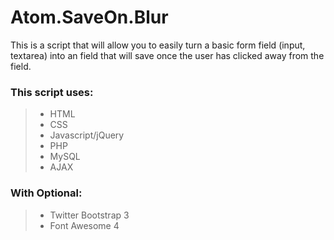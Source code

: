 <h1>Atom.SaveOn.Blur</h1>

<p>This is a script that will allow you to easily turn a basic form field (input, textarea) into an field that will save once the user has clicked away from the field.</p>

<h3>This script uses:</h3>

<blockquote>
	<ul>
		<li>HTML</li>
		<li>CSS</li>
		<li>Javascript/jQuery</li>
		<li>PHP</li>
		<li>MySQL</li>
		<li>AJAX</li>
	</ul>
</blockquote>

<h3>With Optional:</h3>

<blockquote>
	<ul>
		<li>Twitter Bootstrap 3</li>
		<li>Font Awesome 4</li>
	</ul>
</blockquote>
